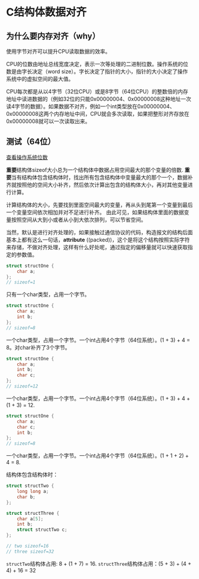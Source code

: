 # C结构体数据对齐

## 为什么要内存对齐（why）

使用字节对齐可以提升CPU读取数据的效率。

CPU的位数由地址总线宽度决定，表示一次等处理的二进制位数。操作系统的位数是由字长决定（word size）。字长决定了指针的大小，指针的大小决定了操作系统中的虚拟空间的最大值。

CPU每次都是从以4字节（32位CPU）或是8字节（64位CPU）的整数倍的内存地址中读进数据的（例如32位的只能0x00000004、0x00000008这种地址一次读4字节的数据）。如果数据不对齐，例如一个int类型放在0x00000004、0x00000008这两个内存地址中间，CPU就会多次读取，如果把整形对齐存放在0x00000008就可以一次读取出来。

## 测试（64位）

[查看操作系统位数](https://github.com/matiastang/Computer-story/blob/master/md/%E6%9F%A5%E7%9C%8B%E6%93%8D%E4%BD%9C%E7%B3%BB%E7%BB%9F%E5%A4%9A%E5%B0%91%E4%BD%8D.md)

**重要**结构体sizeof大小总为一个结构体中数据占用空间最大的那个变量的倍数.
**重要**当有结构体包含结构体时，找出所有包含结构体中变量最大的那个一个，数据补齐就按照他的空间大小补齐，然后依次计算出包含的结构体大小，再对其他变量进行计算。

计算结构体的大小，先要找到里面空间最大的变量，再从头到尾第一个变量到最后一个变量空间依次相加并对不足进行补齐。
由此可见，如果结构体里面的数据变量按照空间从大到小或者从小到大依次排列，可以节省空间。

当然，默认是进行对齐处理的，如果接触过通信协议的代码，构造报文的结构后面基本上都有这么一句话，__attribute__ ((packed))，这个是将这个结构按照实际字符来存储，不做对齐处理，这样有什么好处呢，通过指定的偏移量就可以快速获取指定的参数值。

```c
struct structOne {
    char a;
};
// sizeof=1
```
只有一个char类型，占用一个字节。

```c
struct structOne {
    char a;
    int b;
};
// sizeof=8
```
一个char类型，占用一个字节。一个int占用4个字节（64位系统）。(1 + 3) + 4 = 8。对char补齐了3个字节。

```c
struct structOne {
    char a;
    int b;
    char c;
};
// sizeof=12
```
一个char类型，占用一个字节。一个int占用4个字节（64位系统）。(1 + 3) + 4 + (1 + 3) = 12.

```c
struct structOne {
    char a;
    char c;
    int b;
};
// sizeof=8
```
一个char类型，占用一个字节。一个int占用4个字节（64位系统）。(1 + 1 + 2) + 4 = 8.

结构体包含结构体时：
```c
struct structTwo {
    long long a;
    char b;
};

struct structThree {
    char a[5];
    int b;
    struct structTwo c;
};

// two sizeof=16
// three sizeof=32
```
`structTwo`结构体占用: 8 + (1 + 7) = 16.
`structThree`结构体占用：(5 + 3) + (4 + 4) + 16 = 32
